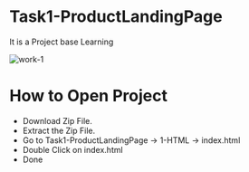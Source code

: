 # Task1-ProductLandingPage
It is a Project base Learning

![work-1](https://github.com/ShabdprakashThakkar/Task1-ProductLandingPage/assets/115175887/f27a1172-9d80-4fd2-bde6-91b1e5c51695)

# How to Open Project
- Download Zip File.
- Extract the Zip File.
- Go to Task1-ProductLandingPage -> 1-HTML -> index.html
- Double Click on index.html
- Done

